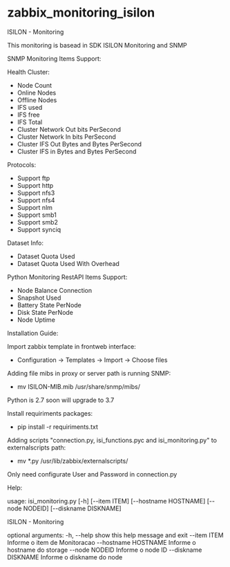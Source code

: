 # zabbix_monitoring_isilon
ISILON - Monitoring

This monitoring is basead in SDK ISILON Monitoring and SNMP 

SNMP Monitoring Items Support: 

Health Cluster: 
  * Node Count 
  * Online Nodes
  * Offline Nodes
  * IFS used
  * IFS free
  * IFS Total
  * Cluster Network Out bits PerSecond
  * Cluster Network In bits PerSecond
  * Cluster IFS Out Bytes and Bytes PerSecond
  * Cluster IFS in Bytes and Bytes PerSecond

Protocols: 
  * Support ftp 
  * Support http 
  * Support nfs3 
  * Support nfs4 
  * Support nlm 
  * Support smb1 
  * Support smb2 
  * Support synciq

Dataset Info: 
  * Dataset Quota Used 
  * Dataset Quota Used With Overhead

Python Monitoring RestAPI Items Support:

  * Node Balance Connection
  * Snapshot Used 
  * Battery State PerNode 
  * Disk State PerNode
  * Node Uptime
  
Installation Guide: 

Import zabbix template in frontweb interface: 

* Configuration -> Templates -> Import -> Choose files

Adding file mibs in proxy or server path is running SNMP:

* mv ISILON-MIB.mib /usr/share/snmp/mibs/

Python is 2.7 soon will upgrade to 3.7 

Install requiriments packages: 

* pip install -r requiriments.txt 

Adding scripts "connection.py, isi_functions.pyc and isi_monitoring.py" to externalscripts path: 

* mv *.py /usr/lib/zabbix/externalscripts/ 

Only need configurate User and Password in connection.py

Help: 

usage: isi_monitoring.py [-h] [--item ITEM] [--hostname HOSTNAME]
                         [--node NODEID] [--diskname DISKNAME]

ISILON - Monitoring

optional arguments:
  -h, --help           show this help message and exit
  --item ITEM          Informe o item de Monitoracao
  --hostname HOSTNAME  Informe o hostname do storage
  --node NODEID        Informe o node ID
  --diskname DISKNAME  Informe o diskname do node
